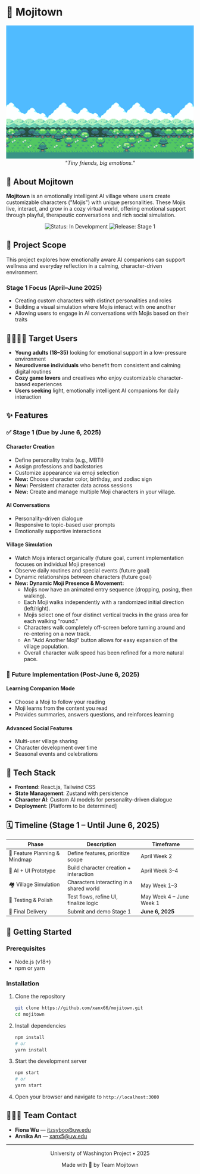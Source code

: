 # 🌟 Mojitown

<div align="center">
  <img src="./client/src/assets/HomePage/Landing_page.png" alt="Mojitown Banner" width="700px" />
  <br/>
  <em>"Tiny friends, big emotions."</em>
</div>

## 📱 About Mojitown

**Mojitown** is an emotionally intelligent AI village where users create customizable characters ("Mojis") with unique personalities. These Mojis live, interact, and grow in a cozy virtual world, offering emotional support through playful, therapeutic conversations and rich social simulation.

<div align="center">
  <img src="https://img.shields.io/badge/Status-In_Development-blue?style=for-the-badge" alt="Status: In Development" />
  <img src="https://img.shields.io/badge/Release-Stage_1-orange?style=for-the-badge" alt="Release: Stage 1" />
</div>

## 📌 Project Scope

This project explores how emotionally aware AI companions can support wellness and everyday reflection in a calming, character-driven environment.

### Stage 1 Focus (April–June 2025)

- Creating custom characters with distinct personalities and roles
- Building a visual simulation where Mojis interact with one another
- Allowing users to engage in AI conversations with Mojis based on their traits

## 👨‍👩‍👧‍👦 Target Users

- **Young adults (18–35)** looking for emotional support in a low-pressure environment
- **Neurodiverse individuals** who benefit from consistent and calming digital routines
- **Cozy game lovers** and creatives who enjoy customizable character-based experiences
- **Users seeking** light, emotionally intelligent AI companions for daily interaction

## ✨ Features

### ✅ Stage 1 (Due by June 6, 2025)

#### Character Creation
- Define personality traits (e.g., MBTI)
- Assign professions and backstories
- Customize appearance via emoji selection
- **New:** Choose character color, birthday, and zodiac sign
- **New:** Persistent character data across sessions
- **New:** Create and manage multiple Moji characters in your village.

#### AI Conversations
- Personality-driven dialogue
- Responsive to topic-based user prompts
- Emotionally supportive interactions

#### Village Simulation
- Watch Mojis interact organically (future goal, current implementation focuses on individual Moji presence)
- Observe daily routines and special events (future goal)
- Dynamic relationships between characters (future goal)
- **New: Dynamic Moji Presence & Movement:**
    - Mojis now have an animated entry sequence (dropping, posing, then walking).
    - Each Moji walks independently with a randomized initial direction (left/right).
    - Mojis select one of four distinct vertical tracks in the grass area for each walking "round."
    - Characters walk completely off-screen before turning around and re-entering on a new track.
    - An "Add Another Moji" button allows for easy expansion of the village population.
    - Overall character walk speed has been refined for a more natural pace.

### 🔮 Future Implementation (Post-June 6, 2025)

#### Learning Companion Mode
- Choose a Moji to follow your reading
- Moji learns from the content you read
- Provides summaries, answers questions, and reinforces learning

#### Advanced Social Features
- Multi-user village sharing
- Character development over time
- Seasonal events and celebrations

## 🧰 Tech Stack

- **Frontend**: React.js, Tailwind CSS
- **State Management**: Zustand with persistence
- **Character AI**: Custom AI models for personality-driven dialogue
- **Deployment**: [Platform to be determined]

## 🗓️ Timeline (Stage 1 – Until June 6, 2025)

| Phase | Description | Timeframe |
|-------|-------------|-----------|
| 🔧 Feature Planning & Mindmap | Define features, prioritize scope | April Week 2 |
| 🧠 AI + UI Prototype | Build character creation + interaction | April Week 3–4 |
| 🏘️ Village Simulation | Characters interacting in a shared world | May Week 1–3 |
| 🧪 Testing & Polish | Test flows, refine UI, finalize logic | May Week 4 – June Week 1 |
| 🚀 Final Delivery | Submit and demo Stage 1 | **June 6, 2025** |

## 🚀 Getting Started

### Prerequisites
- Node.js (v18+)
- npm or yarn

### Installation
1. Clone the repository
   ```bash
   git clone https://github.com/xanx66/mojitown.git
   cd mojitown
   ```

2. Install dependencies
   ```bash
   npm install
   # or
   yarn install
   ```

3. Start the development server
   ```bash
   npm start
   # or
   yarn start
   ```

4. Open your browser and navigate to `http://localhost:3000`

## 🧑‍🤝‍🧑 Team Contact

- **Fiona Wu** — itzsyboo@uw.edu
- **Annika An** — xanx5@uw.edu

---

<div align="center">
  <p>University of Washington Project • 2025</p>
  <p>Made with 💙 by Team Mojitown</p>
</div>